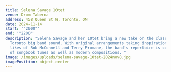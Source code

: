 ```yaml
---
title: Selena Savage 10tet
venue: Drom Taberna
address: 458 Queen St W, Toronto, ON
date: 2024-11-14
start: '"2000"'
end: '"2200"'
description: "Selena Savage and her 10tet bring a new take on the classic
  Toronto big band sound. With original arrangements taking inspiration from the
  likes of Rob McConnell and Terry Promane, the band's repertoire is comprised
  of songbook tunes as well as modern compositions. "
image: /images/uploads/selena-savage-10tet-2024nov8.jpg
imagePosition: object-center
---
```

